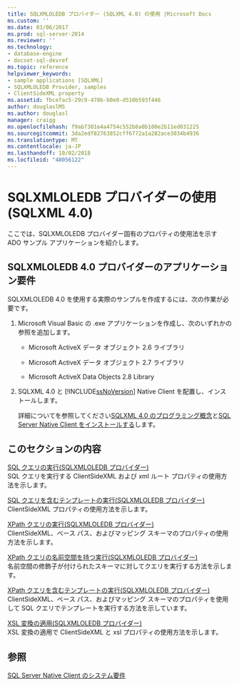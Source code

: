 ```yaml
---
title: SQLXMLOLEDB プロバイダー (SQLXML 4.0) の使用 |Microsoft Docs
ms.custom: ''
ms.date: 03/06/2017
ms.prod: sql-server-2014
ms.reviewer: ''
ms.technology:
- database-engine
- docset-sql-devref
ms.topic: reference
helpviewer_keywords:
- sample applications [SQLXML]
- SQLXMLOLEDB Provider, samples
- ClientSideXML property
ms.assetid: fbcefac5-29c9-478b-b0e0-d510b593f446
author: douglaslMS
ms.author: douglasl
manager: craigg
ms.openlocfilehash: f9ab7301e4a4754c552b8a0b100e2b11ed031225
ms.sourcegitcommit: 3da2edf82763852cff6772a1a282ace3034b4936
ms.translationtype: MT
ms.contentlocale: ja-JP
ms.lasthandoff: 10/02/2018
ms.locfileid: "48056122"
---
```

# <a name="using-the-sqlxmloledb-provider-sqlxml-40"></a>SQLXMLOLEDB プロバイダーの使用 (SQLXML 4.0)
  ここでは、SQLXMLOLEDB プロバイダー固有のプロパティの使用法を示す ADO サンプル アプリケーションを紹介します。  
  
## <a name="application-requirements-for-sqlxmloledb-40-provider"></a>SQLXMLOLEDB 4.0 プロバイダーのアプリケーション要件  
 SQLXMLOLEDB 4.0 を使用する実際のサンプルを作成するには、次の作業が必要です。  
  
1.  Microsoft Visual Basic の .exe アプリケーションを作成し、次のいずれかの参照を追加します。  
  
    -   Microsoft ActiveX データ オブジェクト 2.6 ライブラリ  
  
    -   Microsoft ActiveX データ オブジェクト 2.7 ライブラリ  
  
    -   Microsoft ActiveX Data Objects 2.8 Library  
  
2.  SQLXML 4.0 と [!INCLUDE[ssNoVersion](../../../includes/ssnoversion-md.md)] Native Client を配置し、インストールします。  
  
     詳細についてを参照してください[SQLXML 4.0 のプログラミング概念](../../sqlxml/sqlxml-4-0-programming-concepts.md)と[SQL Server Native Client をインストールする](../../native-client/applications/installing-sql-server-native-client.md)します。  
  
## <a name="in-this-section"></a>このセクションの内容  
 [SQL クエリの実行&#40;SQLXMLOLEDB プロバイダー&#41;](executing-sql-queries-sqlxmloledb-provider.md)  
 SQL クエリを実行する ClientSideXML および xml ルート プロパティの使用方法を示します。  
  
 [SQL クエリを含むテンプレートの実行&#40;SQLXMLOLEDB プロバイダー&#41;](executing-templates-that-contain-sql-queries-sqlxmloledb-provider.md)  
 ClientSideXML プロパティの使用方法を示します。  
  
 [XPath クエリの実行&#40;SQLXMLOLEDB プロバイダー&#41;](executing-xpath-queries-sqlxmloledb-provider.md)  
 ClientSideXML、ベース パス、およびマッピング スキーマのプロパティの使用方法を示します。  
  
 [XPath クエリの名前空間を持つ実行&#40;SQLXMLOLEDB プロバイダー&#41;](executing-xpath-queries-with-namespaces-sqlxmloledb-provider.md)  
 名前空間の修飾子が付けられたスキーマに対してクエリを実行する方法を示します。  
  
 [XPath クエリを含むテンプレートの実行&#40;SQLXMLOLEDB プロバイダー&#41;](executing-templates-that-contain-xpath-queries-sqlxmloledb-provider.md)  
 ClientSideXML、ベース パス、およびマッピング スキーマのプロパティを使用して SQL クエリでテンプレートを実行する方法を示しています。  
  
 [XSL 変換の適用&#40;SQLXMLOLEDB プロバイダー&#41;](applying-an-xsl-transformation-sqlxmloledb-provider.md)  
 XSL 変換の適用で ClientSideXML と xsl プロパティの使用方法を示します。  
  
## <a name="see-also"></a>参照  
 [SQL Server Native Client のシステム要件](../../native-client/system-requirements-for-sql-server-native-client.md)  
  
  
